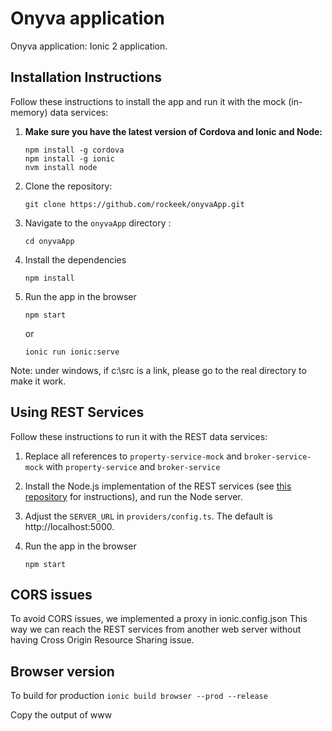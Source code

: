 # Onyva application

Onyva application: Ionic 2 application. 

## Installation Instructions

Follow these instructions to install the app and run it with the mock (in-memory) data services:

1. **Make sure you have the latest version of Cordova and Ionic and Node:**
    ```
    npm install -g cordova
    npm install -g ionic
    nvm install node
    ```

1. Clone the repository:
    ```
    git clone https://github.com/rockeek/onyvaApp.git
    ```

1. Navigate to the `onyvaApp` directory :
    ```
    cd onyvaApp
    ```

1. Install the dependencies
    ```
    npm install
    ```
  
1. Run the app in the browser
    ```
    npm start
    ```
    or
    ```
    ionic run ionic:serve
    ```

Note: under windows, if c:\src is a link, please go to the real directory to make it work.

## Using REST Services

Follow these instructions to run it with the REST data services:

1. Replace all references to `property-service-mock` and `broker-service-mock` with `property-service` and `broker-service`
 
1. Install the Node.js implementation of the REST services (see [this repository](https://github.com/dreamhouseapp/dreamhouse-rest-services) for instructions), and run the Node server.
 
1. Adjust the `SERVER_URL` in `providers/config.ts`. The default is http://localhost:5000.

1. Run the app in the browser
    ```
    npm start
    ```

## CORS issues

To avoid CORS issues, we implemented a proxy in ionic.config.json
This way we can reach the REST services from another web server without having Cross Origin Resource Sharing issue.


## Browser version

To build for production
    ```
    ionic build browser --prod --release
    ```

Copy the output of www